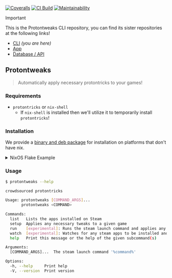 [![Coveralls][coveralls-image]][coveralls-url] [![CI Build][github-actions-image]][github-actions-url] [![Maintainability][maintainability-image]][maintainability-url]

> [!IMPORTANT]  
> This is the Protontweaks CLI repository, you can find its sister repositories at the following links!

- [CLI](https://github.com/rain-cafe/protontweaks) _(you are here)_
- [App](https://github.com/rain-cafe/protontweaks-ui)
- [Database / API](https://github.com/rain-cafe/protontweaks-db)

## Protontweaks

> Automatically apply necessary protontricks to your games!

### Requirements

- `protontricks` or `nix-shell`
  - If `nix-shell` is installed then we'll utilize it to temporarily install `protontricks`!

### Installation

We provide a [binary and deb package](https://github.com/rain-cafe/protontweaks/releases/latest) for installation on platforms that don't have nix.

<details>
  <summary>NixOS Flake Example</summary>

```nix
{
  description = "NixOS Example";

  inputs = {
    nixpkgs.url = "github:NixOS/nixpkgs/nixos-unstable";
    protontweaks.url = "github:rain-cafe/protontweaks/main";
    protontweaks.inputs.nixpkgs.follows = "nixpkgs";
  };

  outputs = { self, nixpkgs, ... } @ inputs: {
    nixosConfigurations =
      let
        inherit (self) outputs;
        inherit (nixpkgs.lib) nixosSystem;
      in
      {
        your-hostname = nixosSystem {
          specialArgs = { inherit inputs outputs; };

          modules = [
            # This is just an example, you can obviously format this however you want!
            ({ pkgs, ... }: {
              imports = [
                inputs.protontweaks.nixosModules.protontweaks
              ];

              nixpkgs = {
                overlays = [
                  inputs.protontweaks.overlay
                ];
              };

              # This will install protontweaks and enable the watch service that automatically updates the launch options
              services.protontweaks.enable = true;
            })
            # Your NixOS Modules here...
            ../defaults/configuration.nix
          ];
        };
      };
  };
}
```

</details>

### Usage

```sh
$ protontweaks --help

crowdsourced protontricks

Usage: protontweaks [COMMAND_ARGS]...
       protontweaks <COMMAND>

Commands:
  list   Lists the apps installed on Steam
  setup  Applies any necessary tweaks to a given game
  run    [experimental]: Runs the steam launch command and applies any necessary tweaks
  watch  [experimental]: Watches for any steam apps to be installed and automatically adds 'protontweaks' to the launch options
  help   Print this message or the help of the given subcommand(s)

Arguments:
  [COMMAND_ARGS]...  The steam launch command '%command%'

Options:
  -h, --help     Print help
  -V, --version  Print version
```

[github-actions-image]: https://img.shields.io/github/actions/workflow/status/rain-cafe/protontweaks/ci.yml?event=push
[github-actions-url]: https://github.com/rain-cafe/protontweaks/actions/workflows/ci.yml?query=branch%3Amain
[coveralls-image]: https://img.shields.io/coveralls/rain-cafe/protontweaks.svg
[coveralls-url]: https://coveralls.io/github/rain-cafe/protontweaks?branch=main
[maintainability-image]: https://img.shields.io/codeclimate/maintainability/rain-cafe/refreshly
[maintainability-url]: https://codeclimate.com/github/rain-cafe/refreshly/maintainability
